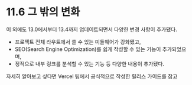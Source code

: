 # 11.6 그 밖의 변화

이 외에도 13.0에서부터 13.4까지 업데이트되면서 다양한 변경 사항이 추가됐다.

- 프로젝트 전체 라우트에서 쓸 수 있는 미들웨어가 강화됐고,
- SEO(Search Engine Optimization)를 쉽게 작성할 수 있는 기능이 추가되었으며,
- 정적으로 내부 링크를 분석할 수 있는 기능 등 다양한 내용이 추가됐다.

자세히 알아보고 싶다면 Vercel 팀에서 공식적으로 작성한 릴리스 가이드를 참고
